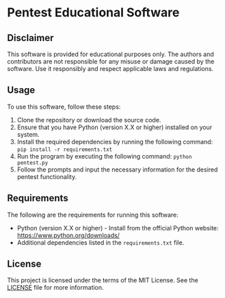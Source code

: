 <!DOCTYPE html>
<html>
<head>
 
</head>
<body>
  <h1>Pentest Educational Software</h1>

  <h2>Disclaimer</h2>
  <p>This software is provided for educational purposes only. The authors and contributors are not responsible for any misuse or damage caused by the software. Use it responsibly and respect applicable laws and regulations.</p>

  <h2>Usage</h2>
  <p>To use this software, follow these steps:</p>
  <ol>
    <li>Clone the repository or download the source code.</li>
    <li>Ensure that you have Python (version X.X or higher) installed on your system.</li>
    <li>Install the required dependencies by running the following command: <code>pip install -r requirements.txt</code></li>
    <li>Run the program by executing the following command: <code>python pentest.py</code></li>
    <li>Follow the prompts and input the necessary information for the desired pentest functionality.</li>
  </ol>

  <h2>Requirements</h2>
  <p>The following are the requirements for running this software:</p>
  <ul>
    <li>Python (version X.X or higher) - Install from the official Python website: <a href="https://www.python.org/downloads/">https://www.python.org/downloads/</a></li>
    <li>Additional dependencies listed in the <code>requirements.txt</code> file.</li>
  </ul>

  <h2>License</h2>
  <p>This project is licensed under the terms of the MIT License. See the <a href="LICENSE">LICENSE</a> file for more information.</p>
</body>
</html>
